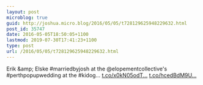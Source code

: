 ```yaml
---
layout: post
microblog: true
guid: http://joshua.micro.blog/2016/05/05/t728129625948229632.html
post_id: 35747
date: 2016-05-05T18:50:05+1100
lastmod: 2019-07-30T17:41:23+1100
type: post
url: /2016/05/05/t728129625948229632.html
---
```

Erik &amp;amp; Elske #marriedbyjosh at the @elopementcollective's #perthpopupwedding at the #kidog… [t.co/x0kN05odT...](https://t.co/x0kN05odTQ) [t.co/hcedBdM9U...](https://t.co/hcedBdM9Uw)
